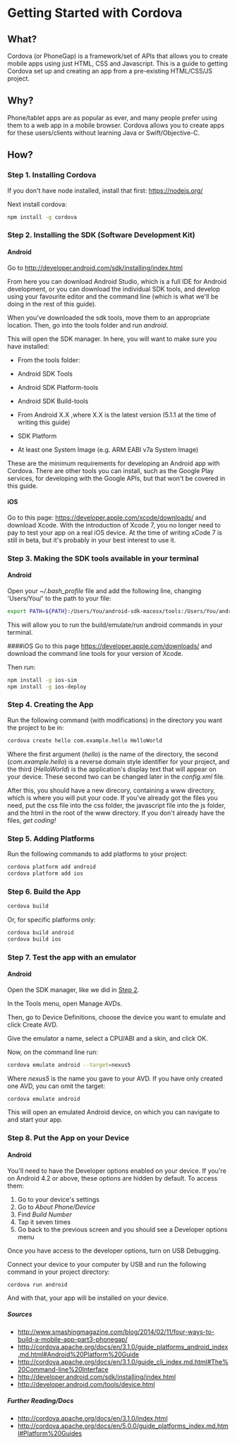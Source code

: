 # Getting Started with Cordova

## What?
Cordova (or PhoneGap) is a framework/set of APIs that allows you to create mobile apps using just HTML, CSS and Javascript. This is a guide to getting Cordova set up and creating an app from a pre-existing HTML/CSS/JS project.

## Why?
Phone/tablet apps are as popular as ever, and many people prefer using them to a web app in a mobile browser. Cordova allows you to create apps for these users/clients without learning Java or Swift/Objective-C.

## How?
### Step 1. Installing Cordova
If you don't have node installed, install that first: https://nodejs.org/

Next install cordova: 
``` bash
npm install -g cordova
```

### Step 2. Installing the SDK (Software Development Kit)
#### Android
Go to http://developer.android.com/sdk/installing/index.html

From here you can download Android Studio, which is a full IDE for Android development, or you can download the individual SDK tools, and develop using your favourite editor and the command line (which is what we'll be doing in the rest of this guide).

When you've downloaded the sdk tools, move them to an appropriate location. Then, go into the tools folder and run _android_.

This will open the SDK manager. In here, you will want to make sure you have installed:
* From the tools folder:
 * Android SDK Tools
 * Android SDK Platform-tools
 * Android SDK Build-tools

* From Android X.X ,where X.X is the latest version (5.1.1 at the time of writing this guide)
 * SDK Platform
 * At least one System Image (e.g. ARM EABI v7a System Image)

These are the minimum requirements for developing an Android app with Cordova. There are other tools you can install, such as the Google Play services, for developing with the Google APIs, but that won't be covered in this guide.

#### iOS
Go to this page: https://developer.apple.com/xcode/downloads/ and download Xcode. With the introduction of Xcode 7, you no longer need to pay to test your app on a real iOS device. At the time of writing xCode 7 is still in beta, but it's probably in your best interest to use it.

### Step 3. Making the SDK tools available in your terminal
#### Android
Open your _~/.bash_profile_ file and add the following line, changing 'Users/You/' to the path to your file:
``` bash
export PATH=${PATH}:/Users/You/android-sdk-macosx/tools:/Users/You/android-sdk-macosx/platform-tools
``` 
This will allow you to run the build/emulate/run android commands in your terminal.

####iOS
Go to this page https://developer.apple.com/downloads/ and download the command line tools for your version of Xcode.

Then run:
``` bash
npm install -g ios-sim
npm install -g ios-deploy
```

### Step 4. Creating the App
Run the following command (with modifications) in the directory you want the project to be in:
``` bash
cordova create hello com.example.hello HelloWorld
```
Where the first argument (_hello_) is the name of the directory, the second (_com.example.hello_) is a reverse domain style identifier for your project, and the third (_HelloWorld_) is the application's display text that will appear on your device. These second two can be changed later in the _config.xml_ file.

After this, you should have a new direcory, containing a www directory, which is where you will put your code. If you've already got the files you need, put the css file into the css folder, the javascript file into the js folder, and the html in the root of the www directory. If you don't already have the files, _get coding!_

### Step 5. Adding Platforms
Run the following commands to add platforms to your project:
``` bash
cordova platform add android
cordova platform add ios
```

### Step 6. Build the App
``` bash
cordova build
```
Or, for specific platforms only:
``` bash
cordova build android
cordova build ios
```

### Step 7. Test the app with an emulator
#### Android
Open the SDK manager, like we did in [Step 2](https://github.com/Danwhy/cordova-getting-started/blob/master/README.md#step-2-installing-the-sdk).

In the Tools menu, open Manage AVDs.

Then, go to Device Definitions, choose the device you want to emulate and click Create AVD.

Give the emulator a name, select a CPU/ABI and a skin, and click OK.

Now, on the command line run:
``` bash 
cordova emulate android --target=nexus5
```
Where _nexus5_ is the name you gave to your AVD. If you have only created one AVD, you can omit the target:
``` bash
cordova emulate android
```

This will open an emulated Android device, on which you can navigate to and start your app.

### Step 8. Put the App on your Device
#### Android 
You'll need to have the Developer options enabled on your device. If you're on Android 4.2 or above, these options are hidden by default. To access them:
 1. Go to your device's settings
 2. Go to _About Phone/Device_
 3. Find _Build Number_
 4. Tap it seven times
 5. Go back to the previous screen and you should see a Developer options menu

Once you have access to the developer options, turn on USB Debugging.  

Connect your device to your computer by USB and run the following command in your project directory:
``` bash
cordova run android
```
And with that, your app will be installed on your device.

##### Sources
* http://www.smashingmagazine.com/blog/2014/02/11/four-ways-to-build-a-mobile-app-part3-phonegap/
* http://cordova.apache.org/docs/en/3.1.0/guide_platforms_android_index.md.html#Android%20Platform%20Guide
* http://cordova.apache.org/docs/en/3.1.0/guide_cli_index.md.html#The%20Command-line%20Interface
* http://developer.android.com/sdk/installing/index.html
* http://developer.android.com/tools/device.html

##### Further Reading/Docs
* http://cordova.apache.org/docs/en/3.1.0/index.html
* http://cordova.apache.org/docs/en/5.0.0/guide_platforms_index.md.html#Platform%20Guides
